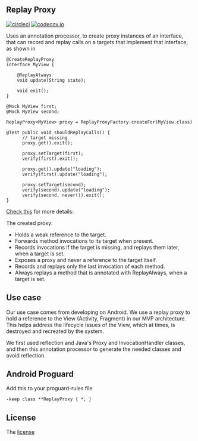 Replay Proxy
------------

[![circleci](https://circleci.com/gh/platoblm/replay-proxy.svg?style=shield)](https://circleci.com/gh/platoblm/replay-proxy)
[![codecov.io](http://codecov.io/github/platoblm/replay-proxy/coverage.svg)](https://codecov.io/gh/platoblm/replay-proxy)

Uses an annotation processor, to create proxy instances of an interface, that can record and replay calls 
on a targets that implement that interface, as shown in
```
@CreateReplayProxy
interface MyView {
  
    @ReplayAlways
    void update(String state);
  
    void exit();
}
  
@Mock MyView first;
@Mock MyView second;
  
ReplayProxy<MyView> proxy = ReplayProxyFactory.createFor(MyView.class)
  
@Test public void shouldReplayCalls() {
      // target missing
      proxy.get().exit();
  
      proxy.setTarget(first);
      verify(first).exit();
  
      proxy.get().update("loading");
      verify(first).update("loading");
  
      proxy.setTarget(second);
      verify(second).update("loading");
      verify(second, never()).exit();
}
```

[Check this](compiler-integration-tests/src/test/java/com/example/BasicTest.kt) for more details: 

The created proxy:
- Holds a weak reference to the target.
- Forwards method invocations to its target when present.
- Records invocations if the target is missing, and replays them later, when a target is set.
- Exposes a proxy and never a reference to the target itself.
- Records and replays only the last invocation of each method.
- Always replays a method that is annotated with ReplayAlways, when a target is set.

Use case
--------
Our use case comes from developing on Android. We use a replay proxy to hold a reference to the 
View (Activity, Fragment) in our MVP architecture. This helps address the lifecycle issues of the View, which at times, 
is destroyed and recreated by the system. 
 
We first used reflection and Java's Proxy and InvocationHandler classes, and then this annotation processor to 
generate the needed classes and avoid reflection. 


Android Proguard
----------------
Add this to your proguard-rules file

    -keep class **ReplayProxy { *; }


License
-------
The [license](LICENSE.md)
